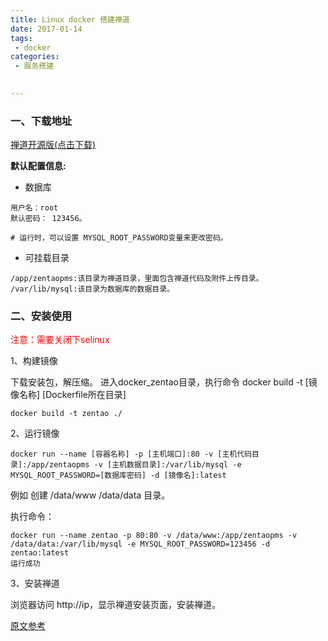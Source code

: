 ```yaml
---
title: Linux docker 搭建禅道
date: 2017-01-14
tags:
 - docker
categories:
 - 服务搭建

 
---
```


### 一、下载地址

[禅道开源版(点击下载)](http://dl.cnezsoft.com/zentao/docker/docker_zentao.zip)

**默认配置信息:**

- 数据库

``` 
用户名：root
默认密码： 123456。

# 运行时，可以设置 MYSQL_ROOT_PASSWORD变量来更改密码。
```
- 可挂载目录

``` 
/app/zentaopms:该目录为禅道目录，里面包含禅道代码及附件上传目录。
/var/lib/mysql:该目录为数据库的数据目录。
```


### 二、安装使用
<span style="color:red">注意：需要关闭下selinux </span>
<!--more-->
1、构建镜像

下载安装包，解压缩。 进入docker_zentao目录，执行命令 docker build -t [镜像名称] [Dockerfile所在目录]
```$xslt
docker build -t zentao ./
```
2、运行镜像
```$xslt
docker run --name [容器名称] -p [主机端口]:80 -v [主机代码目录]:/app/zentaopms -v [主机数据目录]:/var/lib/mysql -e MYSQL_ROOT_PASSWORD=[数据库密码] -d [镜像名]:latest
```
例如
创建 /data/www /data/data 目录。

执行命令：
```$xslt
docker run --name zentao -p 80:80 -v /data/www:/app/zentaopms -v /data/data:/var/lib/mysql -e MYSQL_ROOT_PASSWORD=123456 -d zentao:latest
运行成功
```

3、安装禅道

浏览器访问 http://ip，显示禅道安装页面，安装禅道。

[原文参考](https://www.zentao.net/download/80098.html)